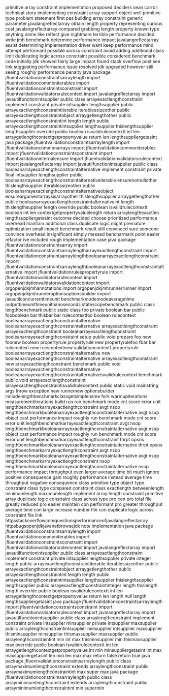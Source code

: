 primitive array constraint implementation proposed deciders sean carroll technical story implementing constraint array support object well primitive type problem statement first pas building array constraint generic parameter javalangreflectarray obtain length property representing curious cost javalangreflectarray compared grabbing length property known type anything name like reflect give nightmare terrible performance decided write jmh benchmark determine performance impact javalangreflectarray assist determining implementation driver want keep performance mind attempt performant possible across constraint avoid adding additional class limit duplicating logic across constraint possible considered benchmark code initially jdk showed fairly large impact found stack overflow post see link suggesting performance issue resolved jdk upgraded however still seeing roughly performance penalty java package jfluentvalidationconstraintsarraylength import jfluentvalidationcommoniterables import jfluentvalidationconstraintsconstraint import jfluentvalidationvalidatorsrulecontext import javalangreflectarray import javautilfunctionintsupplier public class arrayexactlengthconstraint implement constraint private intsupplier lengthsupplier public arrayexactlengthconstraintiterable iterablessizeother public arrayexactlengthconstraintobject arraygetlengthother public arrayexactlengthconstraintint length length public arrayexactlengthconstraintintsupplier lengthsupplier thislengthsupplier lengthsupplier override public boolean isvalidrulecontextt int len arraygetlengthcontextgetpropertyvalue return len lengthsuppliergetasint java package jfluentvalidationconstraintsarraylength import jfluentvalidationcommonarrays import jfluentvalidationcommoniterables import jfluentvalidationconstraintsconstraint import jfluentvalidationinternalensure import jfluentvalidationvalidatorsrulecontext import javalangreflectarray import javautilfunctionintsupplier public class booleanarrayexactlengthconstraintalternative implement constraint private final intsupplier lengthsupplier public booleanarrayexactlengthconstraintalternativeiterable ensurenotnullother thislengthsupplier iterablessizeother public booleanarrayexactlengthconstraintalternativeobject ensureargumentarraysisarrayother thislengthsupplier arraygetlengthother public booleanarrayexactlengthconstraintalternativeint length thislengthsupplier length override public boolean isvalidrulecontextt boolean int len contextgetpropertyvaluelength return arraylengthexactlen lengthsuppliergetasint outcome decided choose prioritized performance overhead maintain additional class duplicate logic might premature optimization small impact benchmark result still convinced sure someone convince overhead insignificant simply messed bencharmark point easier refactor ive included rough implementation case java package jfluentvalidationconstraintsarray import jfluentvalidationconstraintsarraylengtharrayexactlengthconstraint import jfluentvalidationconstraintsarraylengthbooleanarrayexactlengthconstraint import jfluentvalidationconstraintsarraylengthbooleanarrayexactlengthconstraintalternative import jfluentvalidationrulespropertyrule import jfluentvalidationvalidatorsrulecontext import jfluentvalidationvalidatorsvalidationcontext import orgopenjdkjmhannotations import orgopenjdkjmhrunnerrunner import orgopenjdkjmhrunneroptionsoptionsbuilder import javautilconcurrenttimeunit benchmarkmodemodeaveragetime outputtimeunittimeunitnanoseconds statescopebenchmark public class lengthbenchmark public static class foo private boolean bar public fooboolean bar thisbar bar rulecontextfoo boolean rulecontext booleanarrayexactlengthconstraintalternative booleanarrayexactlengthconstraintalternative arrayexactlengthconstraint arrayexactlengthconstraint booleanarrayexactlengthconstraint booleanarrayexactlengthconstraint setup public void prepare foo new foonew boolean propertyrule propertyrule new propertyrulefoo fbar bar rulecontext new rulecontextnew validationcontextf propertyrule booleanarrayexactlengthconstraintalternative new booleanarrayexactlengthconstraintalternative arrayexactlengthconstraint new arrayexactlengthconstraint benchmark public void booleanarrayexactlengthconstraintalternative booleanarrayexactlengthconstraintalternativeisvalidrulecontext benchmark public void arrayexactlengthconstraint arrayexactlengthconstraintisvalidrulecontext public static void mainstring args throw exception new runnernew optionsbuilder includelengthbenchmarkclassgetsimplename fork warmupiterations measurementiterations build run run benchmark mode cnt score error unit lengthbenchmarkarrayexactlengthconstraint avgt nsop lengthbenchmarkbooleanarrayexactlengthconstraintalternative avgt nsop object cast performance impact roughly run benchmark mode cnt score error unit lengthbenchmarkarrayexactlengthconstraint avgt nsop lengthbenchmarkbooleanarrayexactlengthconstraintalternative avgt nsop object cast performance impact roughly run benchmark mode cnt score error unit lengthbenchmarkarrayexactlengthconstraint thrpt opsns lengthbenchmarkbooleanarrayexactlengthconstraintalternative thrpt opsns lengthbenchmarkarrayexactlengthconstraint avgt nsop lengthbenchmarkbooleanarrayexactlengthconstraintalternative avgt nsop lengthbenchmarkarrayexactlengthconstraint nsop lengthbenchmarkbooleanarrayexactlengthconstraintalternative nsop performance impact throughput even larger average time bit much ignore positive consequence gain roughly performance instead average time throughput negative consequence class primitive type object type constraint class type compared constraint class exactlength betweenlength minimumlength maximumlength implement array length constraint primitive array duplicate logic constraint class across type pro con pro total file greatly reduced pro easier maintain con performant pro greater throughput average time con large increase number file con duplicate logic across constraint file link httpsstackoverflowcomquestionsperformanceofjavalangreflectarray httpsbugsopenjdkjavanetbrowsejdk note implementation java package jfluentvalidationconstraintsarraylength import jfluentvalidationcommoniterables import jfluentvalidationconstraintsconstraint import jfluentvalidationvalidatorsrulecontext import javalangreflectarray import javautilfunctionintsupplier public class arrayexactlengthconstraint implement constraint private intsupplier lengthsupplier private integer length public arrayexactlengthconstraintiterable iterablessizeother public arrayexactlengthconstraintobject arraygetlengthother public arrayexactlengthconstraintint length length public arrayexactlengthconstraintintsupplier lengthsupplier thislengthsupplier lengthsupplier public arrayexactlengthconstraintinteger length thislength length override public boolean isvalidrulecontextt int len arraygetlengthcontextgetpropertyvalue return len length null length lengthsuppliergetasint java package jfluentvalidationconstraintsarraylength import jfluentvalidationconstraintsconstraint import jfluentvalidationvalidatorsrulecontext import javalangreflectarray import javautilfunctionintsupplier public class arraylengthconstraint implement constraint private intsupplier minsupplier private intsupplier maxsupplier public arraylengthconstraintintsupplier minsupplier intsupplier maxsupplier thisminsupplier minsupplier thismaxsupplier maxsupplier public arraylengthconstraintint min int max thisminsupplier min thismaxsupplier max override public boolean isvalidrulecontextt int len arraygetlengthcontextgetpropertyvalue int min minsuppliergetasint int max maxsuppliergetasint len min len max max return false return true java package jfluentvalidationconstraintsarraylength public class arraymaximumlengthconstraint extends arraylengthconstraint public arraymaximumlengthconstraintint max super max java package jfluentvalidationconstraintsarraylength public class arrayminimumlengthconstraint extends arraylengthconstraint public arrayminimumlengthconstraintint min supermin